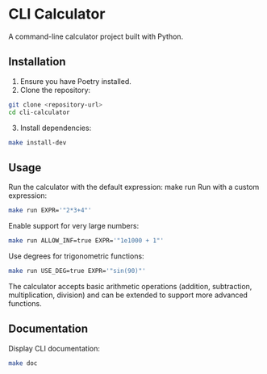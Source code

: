 # CLI Calculator

A command-line calculator project built with Python.

## Installation

1. Ensure you have Poetry installed.
2. Clone the repository:

```bash
git clone <repository-url>
cd cli-calculator
```

3. Install dependencies:

```bash
make install-dev
```

## Usage

Run the calculator with the default expression:
make run
Run with a custom expression:

```bash
make run EXPR='"2*3+4"'
```

Enable support for very large numbers:

```bash
make run ALLOW_INF=true EXPR='"1e1000 + 1"'
```

Use degrees for trigonometric functions:

```bash
make run USE_DEG=true EXPR='"sin(90)"'
```

The calculator accepts basic arithmetic operations (addition, subtraction, multiplication, division) and can be extended to support more advanced functions.

## Documentation

Display CLI documentation:

```bash
make doc
```
